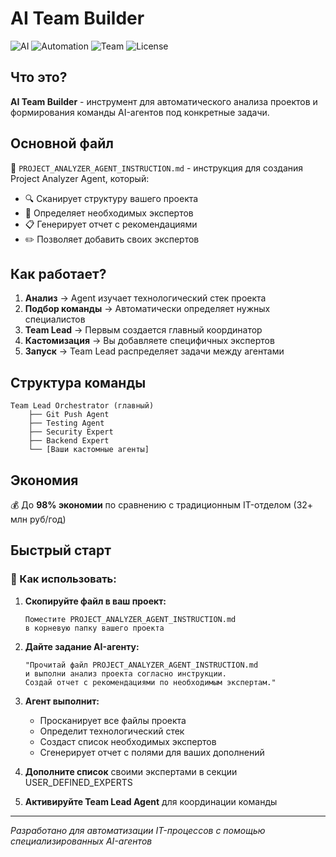 # AI Team Builder

![AI](https://img.shields.io/badge/AI-Powered-blue?style=for-the-badge&logo=robot&logoColor=white)
![Automation](https://img.shields.io/badge/Automation-Ready-green?style=for-the-badge&logo=github-actions&logoColor=white)
![Team](https://img.shields.io/badge/Team-Builder-orange?style=for-the-badge&logo=users&logoColor=white)
![License](https://img.shields.io/badge/License-MIT-yellow?style=for-the-badge&logo=open-source-initiative&logoColor=white)

## Что это?

**AI Team Builder** - инструмент для автоматического анализа проектов и формирования команды AI-агентов под конкретные задачи.

## Основной файл

📄 `PROJECT_ANALYZER_AGENT_INSTRUCTION.md` - инструкция для создания Project Analyzer Agent, который:

- 🔍 Сканирует структуру вашего проекта
- 🎯 Определяет необходимых экспертов
- 📋 Генерирует отчет с рекомендациями
- ✏️ Позволяет добавить своих экспертов

## Как работает?

1. **Анализ** → Agent изучает технологический стек проекта
2. **Подбор команды** → Автоматически определяет нужных специалистов
3. **Team Lead** → Первым создается главный координатор
4. **Кастомизация** → Вы добавляете специфичных экспертов
5. **Запуск** → Team Lead распределяет задачи между агентами

## Структура команды

```
Team Lead Orchestrator (главный)
    ├── Git Push Agent
    ├── Testing Agent
    ├── Security Expert
    ├── Backend Expert
    └── [Ваши кастомные агенты]
```

## Экономия

💰 До **98% экономии** по сравнению с традиционным IT-отделом (32+ млн руб/год)

## Быстрый старт

### 📌 Как использовать:

1. **Скопируйте файл в ваш проект:**
   ```
   Поместите PROJECT_ANALYZER_AGENT_INSTRUCTION.md 
   в корневую папку вашего проекта
   ```

2. **Дайте задание AI-агенту:**
   ```
   "Прочитай файл PROJECT_ANALYZER_AGENT_INSTRUCTION.md 
   и выполни анализ проекта согласно инструкции. 
   Создай отчет с рекомендациями по необходимым экспертам."
   ```

3. **Агент выполнит:**
   - Просканирует все файлы проекта
   - Определит технологический стек
   - Создаст список необходимых экспертов
   - Сгенерирует отчет с полями для ваших дополнений

4. **Дополните список** своими экспертами в секции USER_DEFINED_EXPERTS

5. **Активируйте Team Lead Agent** для координации команды

---

*Разработано для автоматизации IT-процессов с помощью специализированных AI-агентов*


